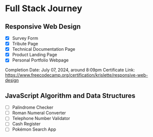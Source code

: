 # Full Stack Journey

## Responsive Web Design
- [X] Survey Form
- [X] Tribute Page
- [X] Technical Documentation Page
- [X] Product Landing Page
- [x] Personal Portfolio Webpage

Completion Date: July 07, 2024, around 8:09pm
Certificate Link: https://www.freecodecamp.org/certification/krislette/responsive-web-design

## JavaScript Algorithm and Data Structures
- [ ] Palindrome Checker
- [ ] Roman Numeral Converter
- [ ] Telephone Number Validator
- [ ] Cash Register
- [ ] Pokémon Search App
